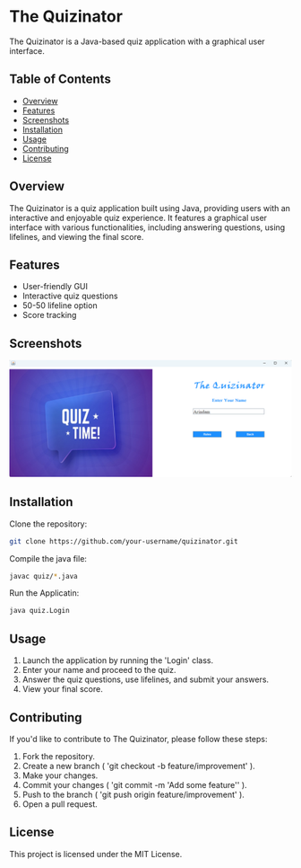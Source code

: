 # The Quizinator

The Quizinator is a Java-based quiz application with a graphical user interface.

## Table of Contents

- [Overview](#overview)
- [Features](#features)
- [Screenshots](#screenshots)
- [Installation](#installation)
- [Usage](#usage)
- [Contributing](#contributing)
- [License](#license)

## Overview

The Quizinator is a quiz application built using Java, providing users with an interactive and enjoyable quiz experience. It features a graphical user interface with various functionalities, including answering questions, using lifelines, and viewing the final score.

## Features

- User-friendly GUI
- Interactive quiz questions
- 50-50 lifeline option
- Score tracking

## Screenshots



![Login](./icons/R1.png)


## Installation

Clone the repository:

```bash
git clone https://github.com/your-username/quizinator.git
```
Compile the java file:

```bash
javac quiz/*.java
```
Run the Applicatin:

```bash
java quiz.Login
```



## Usage
1. Launch the application by running the 'Login' class.
1. Enter your name and proceed to the quiz.
1. Answer the quiz questions, use lifelines, and submit your answers.
1. View your final score.

## Contributing

If you'd like to contribute to The Quizinator, please follow these steps:
1. Fork the repository.
2. Create a new branch ( 'git checkout -b feature/improvement' ).
3. Make your changes.
4. Commit your changes ( 'git commit -m 'Add some feature'' ).
5. Push to the branch ( 'git push origin feature/improvement' ).
6. Open a pull request.

## License

This project is licensed under the MIT License.
